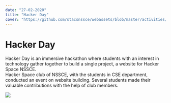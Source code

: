 ```yaml
---
date: "27-02-2020"
title: "Hacker Day"
cover: "https://github.com/stacsnssce/webassets/blob/master/activities/hackerday.jpeg?raw=true"
---
```

# Hacker Day

Hacker Day is an immersive hackathon where students with an interest in technology gather together to build a single project, a website for Hacker Space NSSCE.  
Hacker Space club of NSSCE, with the students in CSE department, conducted an event on website building. Several students made their valuable contributions with the help of club members.

![](https://github.com/stacsnssce/webassets/blob/master/activities/hackerday.jpeg?raw=true)